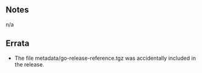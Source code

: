 
## Notes

n/a

## Errata

* The file metadata/go-release-reference.tgz was accidentally included in the release.
